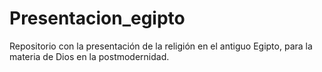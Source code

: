 # Presentacion_egipto
Repositorio con la presentación de la religión en el antiguo Egipto, para la materia de Dios en la postmodernidad. 
